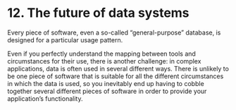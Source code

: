 # 12. The future of data systems
Every piece of software, even a so-called “general-purpose” database, is designed for a particular usage pattern. 

Even if you perfectly understand the mapping between tools and circumstances for their use, there is another challenge: in complex applications, data is often used in several different ways. There is unlikely to be one piece of software that is suitable for all the different circumstances in which the data is used, so you inevitably end up having to cobble together several different pieces of software in order to provide your application’s functionality.












































